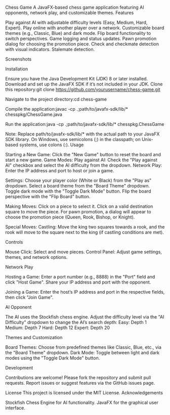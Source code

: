 Chess Game
A JavaFX-based chess game application featuring AI opponents, network play, and customizable themes.
Features

Play against AI with adjustable difficulty levels (Easy, Medium, Hard, Expert).
Play online with another player over a network.
Customizable board themes (e.g., Classic, Blue) and dark mode.
Flip board functionality to switch perspectives.
Game logging and status updates.
Pawn promotion dialog for choosing the promotion piece.
Check and checkmate detection with visual indicators.
Stalemate detection.

Screenshots

Installation

Ensure you have the Java Development Kit (JDK) 8 or later installed.
Download and set up the JavaFX SDK if it’s not included in your JDK.
Clone this repository:git clone https://github.com/yourusername/chess-game.git


Navigate to the project directory:cd chess-game


Compile the application:javac -cp .;path/to/javafx-sdk/lib/* chesspkg/ChessGame.java


Run the application:java -cp .;path/to/javafx-sdk/lib/* chesspkg.ChessGame



Note: Replace path/to/javafx-sdk/lib/* with the actual path to your JavaFX SDK library. On Windows, use semicolons (;) in the classpath; on Unix-based systems, use colons (:).
Usage

Starting a New Game: Click the "New Game" button to reset the board and start a new game.
Game Modes:
Play against AI: Check the "Play against AI" checkbox and select the AI difficulty from the dropdown.
Network Play: Enter the IP address and port to host or join a game.


Settings:
Choose your player color (White or Black) from the "Play as" dropdown.
Select a board theme from the "Board Theme" dropdown.
Toggle dark mode with the "Toggle Dark Mode" button.
Flip the board perspective with the "Flip Board" button.


Making Moves:
Click on a piece to select it.
Click on a valid destination square to move the piece.
For pawn promotion, a dialog will appear to choose the promotion piece (Queen, Rook, Bishop, or Knight).


Special Moves:
Castling: Move the king two squares towards a rook, and the rook will move to the square next to the king (if castling conditions are met).



Controls

Mouse Click: Select and move pieces.
Control Panel: Adjust game settings, themes, and network options.

Network Play

Hosting a Game:
Enter a port number (e.g., 8888) in the "Port" field and click "Host Game".
Share your IP address and port with the opponent.


Joining a Game:
Enter the host’s IP address and port in the respective fields, then click "Join Game".



AI Opponent

The AI uses the Stockfish chess engine.
Adjust the difficulty level via the "AI Difficulty" dropdown to change the AI’s search depth:
Easy: Depth 1
Medium: Depth 7
Hard: Depth 12
Expert: Depth 20



Themes and Customization

Board Themes: Choose from predefined themes like Classic, Blue, etc., via the "Board Theme" dropdown.
Dark Mode: Toggle between light and dark modes using the "Toggle Dark Mode" button.

Development

Contributions are welcome! Please fork the repository and submit pull requests.
Report issues or suggest features via the GitHub issues page.

License
This project is licensed under the MIT License.
Acknowledgements

Stockfish Chess Engine for AI functionality.
JavaFX for the graphical user interface.


